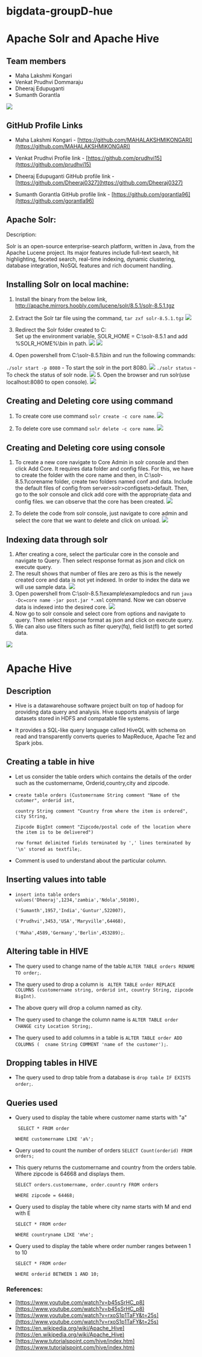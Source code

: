 # bigdata-groupD-hue

# Apache Solr and Apache Hive

## Team members

- Maha Lakshmi Kongari
- Venkat Prudhvi Dommaraju
- Dheeraj Edupuganti
- Sumanth Gorantla

![](https://github.com/MAHALAKSHMIKONGARI/bigdata-groupD-hue/blob/master/Images/groupd.PNG)

## GitHub Profile Links

- Maha Lakshmi Kongari - [https://github.com/MAHALAKSHMIKONGARI](https://github.com/MAHALAKSHMIKONGARI)

- Venkat Prudhvi Profile link - [https://github.com/prudhvi15](https://github.com/prudhvi15)

- Dheeraj Edupuganti GitHub profile link - [https://github.com/Dheeraj0327](https://github.com/Dheeraj0327)

- Sumanth Gorantla GitHub profile link - [https://github.com/gorantla96](https://github.com/gorantla96)

## Apache Solr:
Description: 

Solr is an open-source enterprise-search platform, written in Java, from the Apache Lucene project. Its major features include full-text search, hit highlighting, faceted search, real-time indexing, dynamic clustering, database integration, NoSQL features and rich document handling. 

## Installing Solr on local machine:
1. Install the binary from the below link,
http://apache.mirrors.hoobly.com/lucene/solr/8.5.1/solr-8.5.1.tgz

1. Extract the Solr tar file using the command,
```tar zxf solr-8.5.1.tgz```
![](https://github.com/MAHALAKSHMIKONGARI/bigdata-groupD-hue/blob/master/Images/tar%20in%20shell.png)

1. Redirect the Solr folder created to C:\
Set up the environment variable, SOLR_HOME = C:\solr-8.5.1 and add %SOLR_HOME%\bin in path.
![](https://github.com/MAHALAKSHMIKONGARI/bigdata-groupD-hue/blob/master/Images/env.png)
![](https://github.com/MAHALAKSHMIKONGARI/bigdata-groupD-hue/blob/master/Images/envi.png)

1. Open powershell from C:\solr-8.5.1\bin and run the following commands:

```./solr start -p 8080``` - To start the solr in the port 8080.
![](https://github.com/MAHALAKSHMIKONGARI/bigdata-groupD-hue/blob/master/Images/start.png)
 ```./solr status``` - To check the status of solr node.
![](https://github.com/MAHALAKSHMIKONGARI/bigdata-groupD-hue/blob/master/Images/status.png)
5. Open the browser and run solr(use localhost:8080 to open console).
![](https://github.com/MAHALAKSHMIKONGARI/bigdata-groupD-hue/blob/master/Images/localhost.png)

## Creating and Deleting core using command
1. To create core use command ```solr create -c core name```.
![](https://github.com/MAHALAKSHMIKONGARI/bigdata-groupD-hue/blob/master/Images/create.png)

1. To delete core use command ```solr delete -c core name```.
![](https://github.com/MAHALAKSHMIKONGARI/bigdata-groupD-hue/blob/master/Images/delete.png)

## Creating and Deleting core using console
1. To create a new core navigate to Core Admin in solr console and then click Add Core. It requires data folder and config files.
For this, we have to create the folder with the core name and then, in C:\solr-8.5.1\corename folder, create two folders named conf and data. Include the default files of config from server>solr>configsets>default. Then, go to the solr console and click add core with the appropriate data and config files. we can observe that the core has been created.
![](https://github.com/MAHALAKSHMIKONGARI/bigdata-groupD-hue/blob/master/Images/Ccreate.png)

1. To delete the code from solr console, just navigate to core admin and select the core that we want to delete and click on unload.
![](https://github.com/MAHALAKSHMIKONGARI/bigdata-groupD-hue/blob/master/Images/Cdelete.png)


## Indexing data through solr
1. After creating a core, select the particular core in the console and navigate to Query. Then select response format as json and click on execute query.
1. The result shows that number of files are zero as this is the newely created core and data is not yet indexed. In order to index the data we will use sample data.
![](https://github.com/MAHALAKSHMIKONGARI/bigdata-groupD-hue/blob/master/Images/console.png)
1. Open powershell from C:\solr-8.5.1\example\exampledocs and run ```java -Dc=core name -jar post.jar *.xml``` command. Now we can observe data is indexed into the desired core.
![](https://github.com/MAHALAKSHMIKONGARI/bigdata-groupD-hue/blob/master/Images/indexing.png)
1. Now go to solr console and select core from options and navigate to query. Then select response format as json and click on execute query.
1. We can also use filters such as filter query(fq), field list(fl) to get sorted data.

![](https://github.com/MAHALAKSHMIKONGARI/bigdata-groupD-hue/blob/master/Images/solr_console.png)

# Apache Hive

## Description

- Hive is a datawarehouse software project built on top of hadoop for providing data query and analysis. Hive supports analysis of large datasets stored in HDFS and compatable file systems.

- It provides a SQL-like query language called HiveQL with schema on read and transparently converts queries to MapReduce, Apache Tez and Spark jobs.

## Creating a table in hive

- Let us consider the table orders which contains the details of the order such as the customername, Orderid,country,city and zipcode.

- ```create table orders (Customername String comment "Name of the cutomer", orderid int,``` 

  ```country String comment "Country from where the item is ordered", city String, ```

  ```Zipcode BigInt comment "Zipcode/postal code of the location where the item is to be delivered") ```

  ```row format delimited fields terminated by ',' lines terminated by '\n' stored as textfile;```.

- Comment is used to understand about the particular column.

## Inserting values into table

- ```insert into table orders values('Dheeraj',1234,'zambia','Ndola',50100), ```

  ```('Sumanth',1957,'India','Guntur',522007),```

  ```('Prudhvi',3453,'USA','Maryville',64468),```

  ```('Maha',4589,'Germany','Berlin',453289);```.


## Altering table in HIVE

- The query used to change name of the table ```ALTER TABLE orders RENAME TO order;```.

- The query used to drop a column is ``` ALTER TABLE order REPLACE COLUMNS
  (customername string, orderid int, country String, zipcode BigInt)```.

- The above query will drop a column named as city.
- The query used to change the column name is ```ALTER TABLE order CHANGE city Location String;```.

- The query used to add columns in a table is ```ALTER TABLE order ADD COLUMNS ( 
  cname String COMMENT 'name of the customer');```.

## Dropping tables in HIVE

- The query used to drop table from a database is ```drop table IF EXISTS order;```.

## Queries used

- Query used to display the table where customer name starts with "a"
 
  ``` SELECT * FROM order```
 
  ```WHERE customername LIKE 'a%'; ```
 
- Query used to count the number of orders 
  ```SELECT Count(orderid) FROM orders;```
  
 - This query returns the customername and country from the  orders table. Where zipcode is 64668 and displays them.
 
   ```SELECT orders.customername, order.country FROM orders ```
  
   ```WHERE zipcode = 64468;```
  
 -  Query used to display the table where city name starts with M and end with E
  
    ```SELECT * FROM order```
   
    ```WHERE countryname LIKE 'm%e';```
   
 - Query used to display the table where order number ranges between 1 to 10
   
   ```SELECT * FROM order```

   ```WHERE orderid BETWEEN 1 AND 10;```
  
  
### References:
- [https://www.youtube.com/watch?v=b45sSrHC_p8](https://www.youtube.com/watch?v=b45sSrHC_p8)
- [https://www.youtube.com/watch?v=rxoS1p1TaFY&t=25s](https://www.youtube.com/watch?v=rxoS1p1TaFY&t=25s)
- [https://en.wikipedia.org/wiki/Apache_Hive](https://en.wikipedia.org/wiki/Apache_Hive)
- [https://www.tutorialspoint.com/hive/index.htm](https://www.tutorialspoint.com/hive/index.htm)
